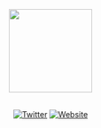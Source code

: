 <div align="center">
    <img src="https://www.decaf.so/android-chrome-256x256.png" width="150"/>
</div>

<br/>

<div align="center">

[![Twitter][ico-twitter]][url-twitter]
[![Website][ico-website]][url-website]

</div>

[ico-twitter]: https://img.shields.io/twitter/url?color=5314b9&label=Decaf&logoColor=5314b9&style=social&url=https%3A%2F%2Ftwitter.com%2Fdecaf_so
[ico-website]: https://img.shields.io/website?color=5314b9&up_color=b012b9&up_message=decaf.so&url=https%3A%2F%2Fdecaf.so
[url-twitter]: https://twitter.com/Decaf_so
[url-website]: https://decaf.so


